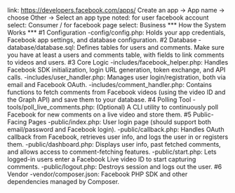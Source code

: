link: https://developers.facebook.com/apps/ 
Create an app -> App name -> choose Other -> Select an app type
    noted: for user facebook account select: Consumer / for facebook page select: Business 
*** How the System Works ***
#1 Configuration
    -config/config.php: Holds your app credentials, Facebook app settings, and database configuration.
#2 Database
    -database/database.sql: Defines tables for users and comments. Make sure you have at least a users and comments table, with fields to link comments to videos and users.
#3 Core Logic
    -includes/facebook_helper.php: Handles Facebook SDK initialization, login URL generation, token exchange, and API calls.
    -includes/user_handler.php: Manages user login/registration, both via email and Facebook OAuth.
    -includes/comment_handler.php: Contains functions to fetch comments from Facebook videos (using the video ID and the Graph API) and save them to your database.
#4 Polling Tool
    -tools/poll_live_comments.php: (Optional) A CLI utility to continuously poll Facebook for new comments on a live video and store them.
#5 Public-Facing Pages
    -public/index.php: User login page (should support both email/password and Facebook login).
    -public/callback.php: Handles OAuth callback from Facebook, retrieves user info, and logs the user in or registers them.
    -public/dashboard.php: Displays user info, past fetched comments, and allows access to comment-fetching features.
    -public/start.php: Lets logged-in users enter a Facebook Live video ID to start capturing comments.
    -public/logout.php: Destroys session and logs out the user.
#6 Vendor
    -vendor/composer.json: Facebook PHP SDK and other dependencies managed by Composer.
